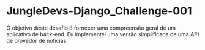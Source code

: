 # JungleDevs-Django_Challenge-001
O objetivo deste desafio é fornecer uma compreensão geral de um aplicativo de back-end. Eu implementei uma versão simplificada de uma API de provedor de notícias.

